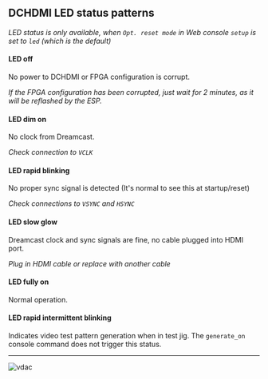 ## DCHDMI LED status patterns

*LED status is only available, when `Opt. reset mode` in Web console `setup` is set to `led` (which is the default)*

#### **LED off**

No power to DCHDMI or FPGA configuration is corrupt.

*If the FPGA configuration has been corrupted, just wait for 2 minutes, as it will be reflashed by the ESP.*

#### **LED dim on**

No clock from Dreamcast. 

*Check connection to `VCLK`*

#### **LED rapid blinking**

No proper sync signal is detected (It's normal to see this at startup/reset)

*Check connections to `VSYNC` and `HSYNC`*

#### **LED slow glow**

Dreamcast clock and sync signals are fine, no cable plugged into HDMI port.

*Plug in HDMI cable or replace with another cable*

#### **LED fully on**

Normal operation.

#### **LED rapid intermittent blinking**

Indicates video test pattern generation when in test jig. The `generate_on` console command does not trigger this status.

---

![vdac](https://github.com/chriz2600/DreamcastHDMI/raw/experimental/assets/vdac.png)